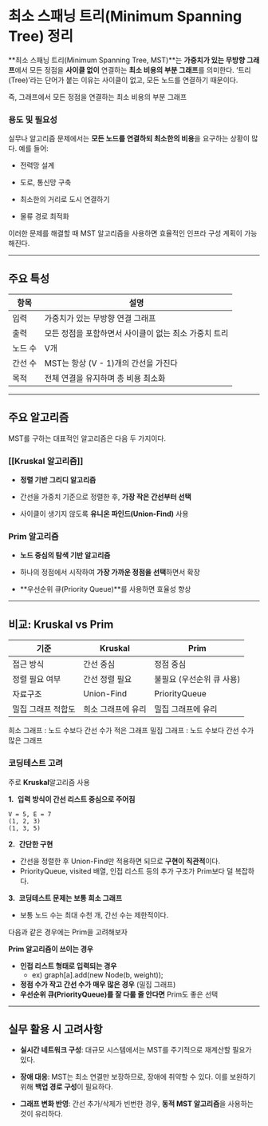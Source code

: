 # **최소 스패닝 트리(Minimum Spanning Tree) 정리**

  

**최소 스패닝 트리(Minimum Spanning Tree, MST)**는 **가중치가 있는 무방향 그래프**에서 모든 정점을 **사이클 없이** 연결하는 **최소 비용의 부분 그래프**를 의미한다. ‘트리(Tree)’라는 단어가 붙는 이유는 사이클이 없고, 모든 노드를 연결하기 때문이다.

즉, 그래프에서 모든 정점을 연결하는 최소 비용의 부분 그래프
  

### **용도 및 필요성**

  

실무나 알고리즘 문제에서는 **모든 노드를 연결하되 최소한의 비용**을 요구하는 상황이 많다. 예를 들어:

- 전력망 설계
    
- 도로, 통신망 구축
    
- 최소한의 거리로 도시 연결하기
    
- 물류 경로 최적화
    

  

이러한 문제를 해결할 때 MST 알고리즘을 사용하면 효율적인 인프라 구성 계획이 가능해진다.

---

## **주요 특성**

|**항목**|**설명**|
|---|---|
|입력|가중치가 있는 무방향 연결 그래프|
|출력|모든 정점을 포함하면서 사이클이 없는 최소 가중치 트리|
|노드 수|V개|
|간선 수|MST는 항상 (V - 1)개의 간선을 가진다|
|목적|전체 연결을 유지하며 총 비용 최소화|

---

## **주요 알고리즘**

  

MST를 구하는 대표적인 알고리즘은 다음 두 가지이다.

  

### **[[Kruskal 알고리즘]]**

- **정렬 기반 그리디 알고리즘**
    
- 간선을 가중치 기준으로 정렬한 후, **가장 작은 간선부터 선택**
    
- 사이클이 생기지 않도록 **유니온 파인드(Union-Find)** 사용
    
### **Prim 알고리즘**

- **노드 중심의 탐색 기반 알고리즘**
    
- 하나의 정점에서 시작하여 **가장 가까운 정점을 선택**하면서 확장
    
- **우선순위 큐(Priority Queue)**를 사용하면 효율성 향상
    

---

## **비교: Kruskal vs Prim**

| **기준**     | **Kruskal** | **Prim**        |
| ---------- | ----------- | --------------- |
| 접근 방식      | 간선 중심       | 정점 중심           |
| 정렬 필요 여부   | 간선 정렬 필요    | 불필요 (우선순위 큐 사용) |
| 자료구조       | Union-Find  | PriorityQueue   |
| 밀집 그래프 적합도 | 희소 그래프에 유리  | 밀집 그래프에 유리      |
희소 그래프 : 노드 수보다 간선 수가 적은 그래프
밀집 그래프 : 노드 수보다 간선 수가 많은 그래프

### **코딩테스트 고려**

주로 **Kruskal**알고리즘 사용

**1.**  **입력 방식이 간선 리스트 중심으로 주어짐**
```
V = 5, E = 7
(1, 2, 3)
(1, 3, 5)
```

**2.**  **간단한 구현**
- 간선을 정렬한 후 Union-Find만 적용하면 되므로 **구현이 직관적**이다.
- PriorityQueue, visited 배열, 인접 리스트 등의 추가 구조가 Prim보다 덜 복잡하다.

**3.**  **코딩테스트 문제는 보통 희소 그래프**
- 보통 노드 수는 최대 수천 개, 간선 수는 제한적이다.

다음과 같은 경우에는 Prim을 고려해보자

**Prim 알고리즘이 쓰이는 경우**

- **인접 리스트 형태로 입력되는 경우**
    - ex) graph[a].add(new Node(b, weight));
- **정점 수가 작고 간선 수가 매우 많은 경우** (밀집 그래프)
- **우선순위 큐(PriorityQueue)를 잘 다룰 줄 안다면** Prim도 좋은 선택

---
## **실무 활용 시 고려사항**

- **실시간 네트워크 구성**: 대규모 시스템에서는 MST를 주기적으로 재계산할 필요가 있다.
    
- **장애 대응**: MST는 최소 연결만 보장하므로, 장애에 취약할 수 있다. 이를 보완하기 위해 **백업 경로 구성**이 필요하다.
    
- **그래프 변화 반영**: 간선 추가/삭제가 빈번한 경우, **동적 MST 알고리즘**을 사용하는 것이 유리하다.
    